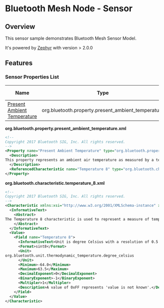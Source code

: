 # Bluetooth Mesh Node - Sensor

## Overview

This sensor sample demonstrates Bluetooth Mesh Sensor Model.

It's powered by [Zephyr](https://zephyrproject.org) with version > 2.0.0

## Features

### Sensor Properties List

| Name | Type | ID |  Mesh Characteristics |
| ------------------------------------------------------------ | -------------------------------------------------- | ------ | ------------------------------------------------------------ |
| [Present Ambient Temperature](https://www.bluetooth.com/wp-content/uploads/Sitecore-Media-Library/Specifications/Mesh/Xml/Properties/org.bluetooth.property.present_ambient_temperature.xml) | org.bluetooth.property.present_ambient_temperature | 0x004F | [Temperature 8](https://www.bluetooth.com/wp-content/uploads/Sitecore-Media-Library/Specifications/Mesh/Xml/Characteristics/org.bluetooth.characteristic.temperature_8.xml) |

**org.bluetooth.property.present_ambient_temperature.xml**

```xml
<!--
Copyright 2017 Bluetooth SIG, Inc. All rights reserved.
-->
<Property name="Present Ambient Temperature" type="org.bluetooth.property.present_ambient_temperature" group="org.bluetooth.property_group.ambient_temperature" property-id="0x004F" last-modified="2017-07-11" approved="Yes">
  <Description>
This property represents an ambient air temperature as measured by a temperature sensor. This property does not distinguish between indoor or outdoor temperature. This context is derived from the location of the element when this property is used, for example by using the device location properties. This property can be used if a temperature sensor can be used both indoors and outdoors.
  </Description>
  <ReferencedCharacteristic name="Temperature 8" type="org.bluetooth.characteristic.temperature_8"/>
</Property>
```

**org.bluetooth.characteristic.temperature_8.xml**

```xml
<!--
Copyright 2017 Bluetooth SIG, Inc. All rights reserved.
-->
<Characteristic xmlns:xsi="http://www.w3.org/2001/XMLSchema-instance" xsi:noNamespaceSchemaLocation="http://schemas.bluetooth.org/Documents/characteristic.xsd" name="Temperature 8" type="org.bluetooth.characteristic.temperature_8" uuid="2B0D" last-modified="2017-07-11" approved="Yes">
  <InformativeText>
    <Abstract>
The Temperature 8 characteristic is used to represent a measure of temperature with a unit of 0.5 degree Celsius.
    </Abstract>
  </InformativeText>
  <Value>
    <Field name="Temperature 8">
      <InformativeText>Unit is degree Celsius with a resolution of 0.5.</InformativeText>
      <Format>sint8</Format>
      <Unit>
org.bluetooth.unit.thermodynamic_temperature.degree_celsius
      </Unit>
      <Minimum>-64.0</Minimum>
      <Maximum>63.5</Maximum>
      <DecimalExponent>0</DecimalExponent>
      <BinaryExponent>-1</BinaryExponent>
      <Multipler>1</Multipler>
      <Description>A value of 0xFF represents 'value is not known'.</Description>
    </Field>
  </Value>
</Characteristic>
```
